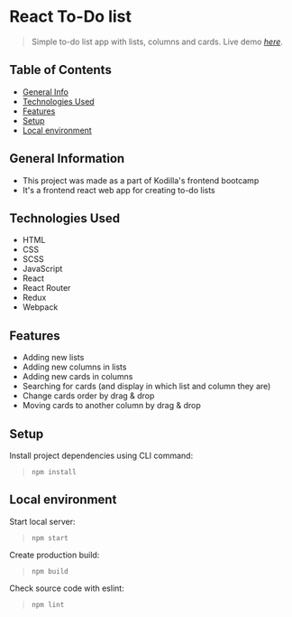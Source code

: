 # React To-Do list
> Simple to-do list app with lists, columns and cards.
> Live demo [_here_](https://safe-fortress-35248.herokuapp.com/).

## Table of Contents
* [General Info](#general-information)
* [Technologies Used](#technologies-used)
* [Features](#features)
* [Setup](#setup)
* [Local environment](#local-environment)


## General Information
- This project was made as a part of Kodilla's frontend bootcamp
- It's a frontend react web app for creating to-do lists


## Technologies Used
- HTML
- CSS
- SCSS
- JavaScript
- React
- React Router
- Redux
- Webpack


## Features
- Adding new lists
- Adding new columns in lists
- Adding new cards in columns
- Searching for cards (and display in which list and column they are)
- Change cards order by drag & drop
- Moving cards to another column by drag & drop


## Setup
Install project dependencies using CLI command:
> `npm install`


## Local environment
Start local server:
> `npm start`

Create production build:
> `npm build`

Check source code with eslint:
> `npm lint`